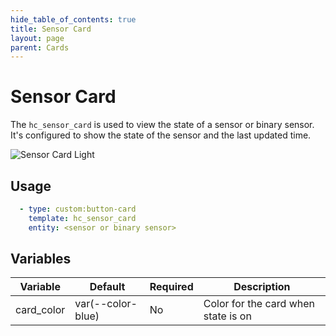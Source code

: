```yaml
---
hide_table_of_contents: true
title: Sensor Card
layout: page
parent: Cards
---
```


# Sensor Card

The `hc_sensor_card` is used to view the state of a sensor or binary sensor. It's configured to show the state of the sensor and the last updated time.

![Sensor Card Light](../../../assets/images/cards/hc_sensor_card/sensorcard_light.png)

## Usage

```yaml
  - type: custom:button-card
    template: hc_sensor_card
    entity: <sensor or binary sensor>
```

## Variables

| Variable | Default | Required | Description|
|----------|---------|----------|------------|
| card_color | var(--color-blue) | No | Color for the card when state is on |
